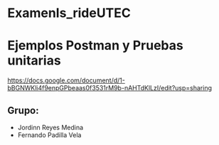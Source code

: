 # ExamenIs_rideUTEC


# Ejemplos Postman y Pruebas unitarias

https://docs.google.com/document/d/1-bBGNWKli4f9enpGPbeaas0f3531rM9b-nAHTdKlLzI/edit?usp=sharing


## Grupo: 
- Jordinn Reyes Medina
- Fernando Padilla Vela
